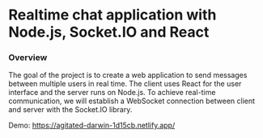 # Realtime chat application with Node.js, Socket.IO and React

### Overview 
The goal of the project is to create a web application to send messages between multiple users in real time. The client uses React for the user interface and the server runs on Node.js. To achieve real-time communication, we will establish a WebSocket connection between client and server with the Socket.IO library.

Demo: https://agitated-darwin-1d15cb.netlify.app/
